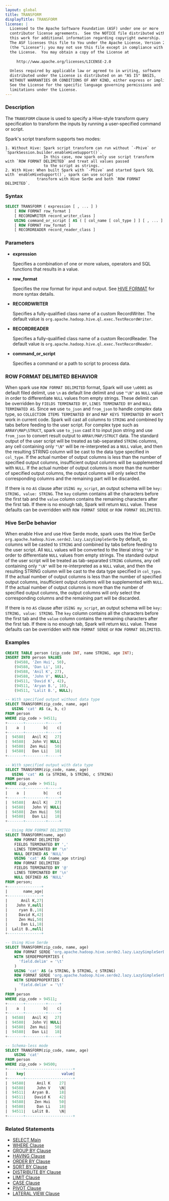 ```yaml
---
layout: global
title: TRANSFORM
displayTitle: TRANSFORM
license: |
  Licensed to the Apache Software Foundation (ASF) under one or more
  contributor license agreements.  See the NOTICE file distributed with
  this work for additional information regarding copyright ownership.
  The ASF licenses this file to You under the Apache License, Version 2.0
  (the "License"); you may not use this file except in compliance with
  the License.  You may obtain a copy of the License at
 
     http://www.apache.org/licenses/LICENSE-2.0
 
  Unless required by applicable law or agreed to in writing, software
  distributed under the License is distributed on an "AS IS" BASIS,
  WITHOUT WARRANTIES OR CONDITIONS OF ANY KIND, either express or implied.
  See the License for the specific language governing permissions and
  limitations under the License.
---
```


### Description

The `TRANSFORM` clause is used to specify a Hive-style transform query specification 
to transform the inputs by running a user-specified command or script.

Spark's script transform supports two modes:

    1. Without Hive: Spark script transform can run without `-Phive` or `SparkSession.builder.enableHiveSupport()`.
                     In this case, now spark only use script transform with `ROW FORMAT DELIMITED` and treat all values passed
                     to the script as strings. 
    2. With Hive: When built Spark with `-Phive` and started Spark SQL with `enableHiveSupport()`, spark can use script 
                  transform with Hive SerDe and both `ROW FORMAT DELIMITED`.

### Syntax

```sql
SELECT TRANSFORM ( expression [ , ... ] )
    [ ROW FORMAT row_format ]
    [ RECORDWRITER record_writer_class ]
    USING command_or_script [ AS ( [ col_name [ col_type ] ] [ , ... ] ) ]
    [ ROW FORMAT row_format ]
    [ RECORDREADER record_reader_class ]
```

### Parameters

* **expression**
    
    Specifies a combination of one or more values, operators and SQL functions that results in a value.

* **row_format** 

    Specifies the row format for input and output. See [HIVE FORMAT](sql-ref-syntax-hive-format.html) for more syntax details.

* **RECORDWRITER**

    Specifies a fully-qualified class name of a custom RecordWriter. The default value is `org.apache.hadoop.hive.ql.exec.TextRecordWriter`.

* **RECORDREADER**

    Specifies a fully-qualified class name of a custom RecordReader. The default value is `org.apache.hadoop.hive.ql.exec.TextRecordReader`.

* **command_or_script**

    Specifies a command or a path to script to process data.

### ROW FORMAT DELIMITED BEHAVIOR

When spark use `ROW FORMAT DELIMITED` format, Spark will use `\u0001` as default filed delimit,
use `\n` as default line delimit and use `"\N"` as `NULL` value in order to differentiate `NULL` values 
from empty strings. These delimit can be overridden by `FIELDS TERMINATED BY`, `LINES TERMINATED BY` and
`NULL TERMINATED AS`. Since we use `to_json` and `from_json` to handle complex data type, so 
`COLLECTION ITEMS TERMINATED BY` and `MAP KEYS TERMINATED BY` won't work in current code. 
Spark will cast all columns to `STRING` and combined by tabs before feeding to the user script.
For complex type such as `ARRAY\MAP\STRUCT`, spark use `to_json` cast it to input json string
and use `from_json` to convert result output to `ARRAY/MAP/STRUCT` data. The standard output of
the user script will be treated as tab-separated `STRING` columns, any cell containing only `"\N"` 
will be re-interpreted as a `NULL` value, and then the resulting STRING column will be cast to the 
data type specified in `col_type`. If the actual number of output columns is less than the number 
of specified output columns, insufficient output columns will be supplemented with `NULL`. 
If the actual number of output columns is more than the number of specified output columns,
the output columns will only select the corresponding columns and the remaining part will be discarded.

If there is no `AS` clause after `USING my_script`, an output schema will be `key: STRING, value: STRING`.
The `key` column contains all the characters before the first tab and the `value` column contains the remaining characters after the first tab.
If there is no enough tab, Spark will return `NULL` value. These defaults can be overridden with `ROW FORMAT SERDE` or `ROW FORMAT DELIMITED`. 

### Hive SerDe behavior

When enable Hive and use Hive Serde mode, spark uses the Hive SerDe `org.apache.hadoop.hive.serde2.lazy.LazySimpleSerDe` by default, so columns will be casted
to `STRING` and combined by tabs before feeding to the user script. All `NULL` values will be converted
to the literal string `"\N"` in order to differentiate `NULL` values from empty strings. The standard output of the
user script will be treated as tab-separated `STRING` columns, any cell containing only `"\N"` will be re-interpreted
as a `NULL` value, and then the resulting STRING column will be cast to the data type specified in `col_type`. If the actual
number of output columns is less than the number of specified output columns, insufficient output columns will be
supplemented with `NULL`. If the actual number of output columns is more than the number of specified output columns,
the output columns will only select the corresponding columns and the remaining part will be discarded.

If there is no `AS` clause after `USING my_script`, an output schema will be `key: STRING, value: STRING`.
The `key` column contains all the characters before the first tab and the `value` column contains the remaining characters after the first tab.
If there is no enough tab, Spark will return `NULL` value. These defaults can be overridden with `ROW FORMAT SERDE` or `ROW FORMAT DELIMITED`. 

### Examples

```sql
CREATE TABLE person (zip_code INT, name STRING, age INT);
INSERT INTO person VALUES
    (94588, 'Zen Hui', 50),
    (94588, 'Dan Li', 18),
    (94588, 'Anil K', 27),
    (94588, 'John V', NULL),
    (94511, 'David K', 42),
    (94511, 'Aryan B.', 18),
    (94511, 'Lalit B.', NULL);

-- With specified output without data type
SELECT TRANSFORM(zip_code, name, age)
   USING 'cat' AS (a, b, c)
FROM person
WHERE zip_code > 94511;
+-------+---------+-----+
|    a  |        b|    c|
+-------+---------+-----+
|  94588|   Anil K|   27|
|  94588|   John V| NULL|
|  94588|  Zen Hui|   50|
|  94588|   Dan Li|   18|
+-------+---------+-----+

-- With specified output with data type
SELECT TRANSFORM(zip_code, name, age)
   USING 'cat' AS (a STRING, b STRING, c STRING)
FROM person
WHERE zip_code > 94511;
+-------+---------+-----+
|    a  |        b|    c|
+-------+---------+-----+
|  94588|   Anil K|   27|
|  94588|   John V| NULL|
|  94588|  Zen Hui|   50|
|  94588|   Dan Li|   18|
+-------+---------+-----+

-- Using ROW FORMAT DELIMITED
SELECT TRANSFORM(name, age)
    ROW FORMAT DELIMITED
    FIELDS TERMINATED BY ','
    LINES TERMINATED BY '\n'
    NULL DEFINED AS 'NULL'
    USING 'cat' AS (name_age string)
    ROW FORMAT DELIMITED
    FIELDS TERMINATED BY '@'
    LINES TERMINATED BY '\n'
    NULL DEFINED AS 'NULL'
FROM person;
+---------------+
|       name_age|
+---------------+
|      Anil K,27|
|    John V,null|
|     ryan B.,18|
|     David K,42|
|     Zen Hui,50|
|      Dan Li,18|
|  Lalit B.,null|
+---------------+

-- Using Hive Serde
SELECT TRANSFORM(zip_code, name, age)
    ROW FORMAT SERDE 'org.apache.hadoop.hive.serde2.lazy.LazySimpleSerDe'
    WITH SERDEPROPERTIES (
      'field.delim' = '\t'
    )
    USING 'cat' AS (a STRING, b STRING, c STRING)
    ROW FORMAT SERDE 'org.apache.hadoop.hive.serde2.lazy.LazySimpleSerDe'
    WITH SERDEPROPERTIES (
      'field.delim' = '\t'
    )
FROM person
WHERE zip_code > 94511;
+-------+---------+-----+
|    a  |        b|    c|
+-------+---------+-----+
|  94588|   Anil K|   27|
|  94588|   John V| NULL|
|  94588|  Zen Hui|   50|
|  94588|   Dan Li|   18|
+-------+---------+-----+

-- Schema-less mode
SELECT TRANSFORM(zip_code, name, age)
    USING 'cat'
FROM person
WHERE zip_code > 94500;
+-------+---------------------+
|    key|                value|
+-------+---------------------+
|  94588|	  Anil K    27|
|  94588|	  John V    \N|
|  94511|	Aryan B.    18|
|  94511|	 David K    42|
|  94588|	 Zen Hui    50|
|  94588|	  Dan Li    18|
|  94511|	Lalit B.    \N|
+-------+---------------------+
```

### Related Statements

* [SELECT Main](sql-ref-syntax-qry-select.html)
* [WHERE Clause](sql-ref-syntax-qry-select-where.html)
* [GROUP BY Clause](sql-ref-syntax-qry-select-groupby.html)
* [HAVING Clause](sql-ref-syntax-qry-select-having.html)
* [ORDER BY Clause](sql-ref-syntax-qry-select-orderby.html)
* [SORT BY Clause](sql-ref-syntax-qry-select-sortby.html)
* [DISTRIBUTE BY Clause](sql-ref-syntax-qry-select-distribute-by.html)
* [LIMIT Clause](sql-ref-syntax-qry-select-limit.html)
* [CASE Clause](sql-ref-syntax-qry-select-case.html)
* [PIVOT Clause](sql-ref-syntax-qry-select-pivot.html)
* [LATERAL VIEW Clause](sql-ref-syntax-qry-select-lateral-view.html)
